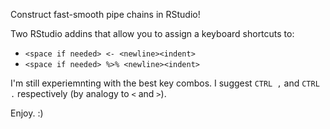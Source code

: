 Construct fast-smooth pipe chains in RStudio!

Two RStudio addins that allow you to assign a keyboard shortcuts to:

* `<space if needed> <- <newline><indent>`
* `<space if needed> %>% <newline><indent>`

I'm still experiemnting with the best key combos. I suggest `CTRL ,` and `CTRL .` respectively (by analogy to `<` and `>`).

Enjoy. :)
